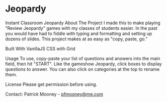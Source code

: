 # Jeopardy
Instant Classroom Jeopardy
About The Project
I made this to make playing "Review Jeopardy" games with my classes of students easier. In the past you would have had to fiddle with typing and formatting and setting up dozens of slides.
This project makes at as easy as "copy, paste, go."

Built With
VanillaJS
CSS with Grid


Usage
To use, copy-paste your list of questions and answers into the main field, then hit "START". Like the gameshow Jeopardy, click boxes to display questions to answer.
You can also click on categories at the top to rename them.

License
Please get permission before using.

Contact:
Patrick Mooney - pfmooney@me.com
